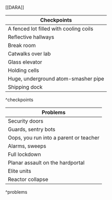 [[DARA]]

| Checkpoints |
| ---- |
| A fenced lot filled with cooling coils |
| Reflective hallways |
| Break room |
| Catwalks over lab |
| Glass elevator |
| Holding cells |
| Huge, underground atom-smasher pipe |
| Shipping dock |
^checkpoints

| Problems |
| ---- |
| Security doors |
| Guards, sentry bots |
| Oops, you run into a parent or teacher |
| Alarms, sweeps |
| Full lockdown |
| Planar assault on the hardportal |
| Elite units |
| Reactor collapse |
^problems
